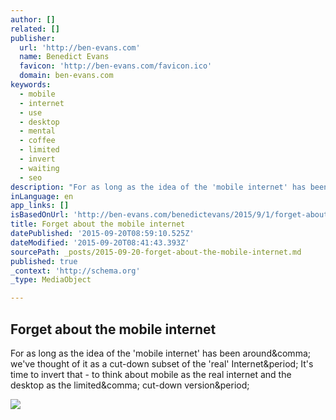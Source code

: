 ```yaml
---
author: []
related: []
publisher:
  url: 'http://ben-evans.com'
  name: Benedict Evans
  favicon: 'http://ben-evans.com/favicon.ico'
  domain: ben-evans.com
keywords:
  - mobile
  - internet
  - use
  - desktop
  - mental
  - coffee
  - limited
  - invert
  - waiting
  - seo
description: "For as long as the idea of the 'mobile internet' has been around, we've thought of it as a cut-down subset of the 'real' Internet. It's time to invert that - to think about mobile as the real internet and the desktop as the limited, cut-down version."
inLanguage: en
app_links: []
isBasedOnUrl: 'http://ben-evans.com/benedictevans/2015/9/1/forget-about-mobile-internet'
title: Forget about the mobile internet
datePublished: '2015-09-20T08:59:10.525Z'
dateModified: '2015-09-20T08:41:43.393Z'
sourcePath: _posts/2015-09-20-forget-about-the-mobile-internet.md
published: true
_context: 'http://schema.org'
_type: MediaObject

---
```

<article style=""><h1>Forget about the mobile internet</h1><p>For as long as the idea of the 'mobile internet' has been around&amp;comma; we've thought of it as a cut-down subset of the 'real' Internet&amp;period; It's time to invert that - to think about mobile as the real internet and the desktop as the limited&amp;comma; cut-down version&amp;period;</p><img src="https://static1.squarespace.com/static/50363cf324ac8e905e7df861/t/55e63d21e4b0927d8452d2fe/1441152290495/?format=1000w" /></article>